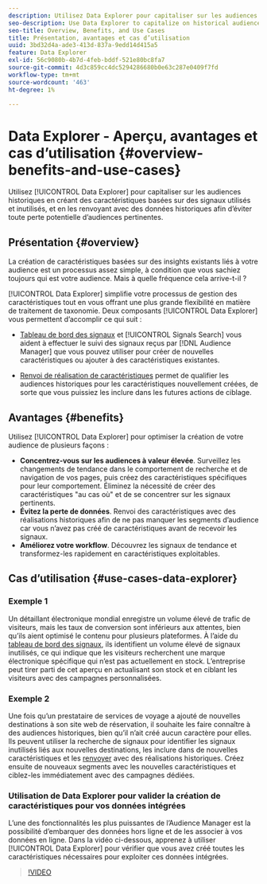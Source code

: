 ```yaml
---
description: Utilisez Data Explorer pour capitaliser sur les audiences historiques en créant des caractéristiques basées sur des signaux utilisés et inutilisés et en les remplissant de données historiques afin d’éviter toute perte potentielle d’audiences pertinentes.
seo-description: Use Data Explorer to capitalize on historical audiences by building traits based on used and unused signals, and backfilling them with historical data to avoid potential loss of relevant audiences.
seo-title: Overview, Benefits, and Use Cases
title: Présentation, avantages et cas d’utilisation
uuid: 3bd32d4a-ade3-413d-837a-9edd14d415a5
feature: Data Explorer
exl-id: 56c9080b-4b7d-4feb-bddf-521e80bc8fa7
source-git-commit: 4d3c859cc4dc5294286680b0e63c287e0409f7fd
workflow-type: tm+mt
source-wordcount: '463'
ht-degree: 1%

---
```


# Data Explorer - Aperçu, avantages et cas d’utilisation {#overview-benefits-and-use-cases}

Utilisez [!UICONTROL Data Explorer] pour capitaliser sur les audiences historiques en créant des caractéristiques basées sur des signaux utilisés et inutilisés, et en les renvoyant avec des données historiques afin d’éviter toute perte potentielle d’audiences pertinentes.

## Présentation {#overview}

La création de caractéristiques basées sur des insights existants liés à votre audience est un processus assez simple, à condition que vous sachiez toujours qui est votre audience. Mais à quelle fréquence cela arrive-t-il ?

[!UICONTROL Data Explorer] simplifie votre processus de gestion des caractéristiques tout en vous offrant une plus grande flexibilité en matière de traitement de taxonomie. Deux composants [!UICONTROL Data Explorer] vous permettent d’accomplir ce qui suit :

* [Tableau de bord des signaux](../../features/data-explorer/data-explorer-signals-dashboard.md) et [!UICONTROL Signals Search] vous aident à effectuer le suivi des signaux reçus par [!DNL Audience Manager] que vous pouvez utiliser pour créer de nouvelles caractéristiques ou ajouter à des caractéristiques existantes.

* [Renvoi de réalisation de caractéristiques](../../features/data-explorer/data-explorer-trait-backfill.md) permet de qualifier les audiences historiques pour les caractéristiques nouvellement créées, de sorte que vous puissiez les inclure dans les futures actions de ciblage.

## Avantages {#benefits}

Utilisez [!UICONTROL Data Explorer] pour optimiser la création de votre audience de plusieurs façons :

* **Concentrez-vous sur les audiences à valeur élevée**. Surveillez les changements de tendance dans le comportement de recherche et de navigation de vos pages, puis créez des caractéristiques spécifiques pour leur comportement. Éliminez la nécessité de créer des caractéristiques &quot;au cas où&quot; et de se concentrer sur les signaux pertinents.
* **Évitez la perte de données**. Renvoi des caractéristiques avec des réalisations historiques afin de ne pas manquer les segments d’audience car vous n’avez pas créé de caractéristiques avant de recevoir les signaux.
* **Améliorez votre workflow**. Découvrez les signaux de tendance et transformez-les rapidement en caractéristiques exploitables.

## Cas d’utilisation {#use-cases-data-explorer}

### Exemple 1

Un détaillant électronique mondial enregistre un volume élevé de trafic de visiteurs, mais les taux de conversion sont inférieurs aux attentes, bien qu’ils aient optimisé le contenu pour plusieurs plateformes. À l’aide du [tableau de bord des signaux](../../features/data-explorer/data-explorer-signals-dashboard.md), ils identifient un volume élevé de signaux inutilisés, ce qui indique que les visiteurs recherchent une marque électronique spécifique qui n’est pas actuellement en stock. L’entreprise peut tirer parti de cet aperçu en actualisant son stock et en ciblant les visiteurs avec des campagnes personnalisées.

### Exemple 2

Une fois qu’un prestataire de services de voyage a ajouté de nouvelles destinations à son site web de réservation, il souhaite les faire connaître à des audiences historiques, bien qu’il n’ait créé aucun caractère pour elles. Ils peuvent utiliser la recherche de signaux pour identifier les signaux inutilisés liés aux nouvelles destinations, les inclure dans de nouvelles caractéristiques et les [renvoyer](../../features/data-explorer/data-explorer-trait-backfill.md) avec des réalisations historiques. Créez ensuite de nouveaux segments avec les nouvelles caractéristiques et ciblez-les immédiatement avec des campagnes dédiées.

### Utilisation de Data Explorer pour valider la création de caractéristiques pour vos données intégrées

L’une des fonctionnalités les plus puissantes de l’Audience Manager est la possibilité d’embarquer des données hors ligne et de les associer à vos données en ligne. Dans la vidéo ci-dessous, apprenez à utiliser [!UICONTROL Data Explorer] pour vérifier que vous avez créé toutes les caractéristiques nécessaires pour exploiter ces données intégrées.

>[!VIDEO](https://video.tv.adobe.com/v/330363?captions=fre_fr)
